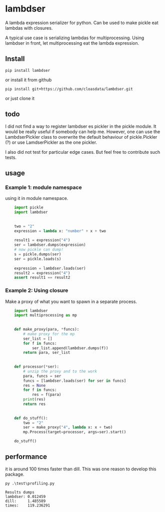 # lambdser

A lambda expression serializer for python. Can be used to make pickle eat lambdas with closures.

A typical use case is serializing lambdas for multiprocessing. Using lambdser in front, let multiprocessing eat
the lambda expression.

## Install

    pip install lambdser

or install it from github
    
    pip install git+https://github.com/cloasdata/lambdser.git

or just clone it

## todo

I did not find a way to register lambdser es pickler in the pickle module. It would be really useful
if somebody can help me. However, one can use the LambdserPickler class 
to overwrite the default behaviour of pickle.Pickler (?) or use LamdserPickler as the one pickler.

I also did not test for particular edge cases. But feel free to contribute such tests.


## usage

### Example 1: module namespace

using it in module namespace.

``` python
    import pickle
    import lambdser
    
    
    two = "2"
    expression = lambda x: "number" + x + two
    
    result1 = expression("4")
    ser = lambdser.dumps(expression)
    # now pickle can dump!
    s = pickle.dumps(ser)
    ser = pickle.loads(s)
    
    expression = lambdser.loads(ser)
    result2 = expression("4")
    assert result1 == result2
```

### Example 2: Using closure

Make a proxy of what you want to spawn in a separate process.

``` python
    import lambdser
    import multiprocessing as mp
    
    
    def make_proxy(para, *funcs):
        # make proxy for the mp
        ser_list = []
        for f in funcs:
            ser_list.append(lambdser.dumps(f))
        return para, ser_list
    
    
    def processor(*ser):
        # unzip the proxy and to the work
        para, funcs = ser
        funcs = [lambdser.loads(ser) for ser in funcs]
        res = None
        for f in funcs:
            res = f(para)
        print(res)
        return res
    
    
    def do_stuff():
        two = "2"
        ser = make_proxy("4", lambda x: x + two)
        mp.Process(target=processor, args=ser).start()

    do_stuff()
```

## performance

it is around 100 times faster than dill. This was one reason to develop this package. 
    
    py .\test\profiling.py

    Results dumps
    lambdser: 0.012459
    dill:     1.485589
    times:    119.236291
